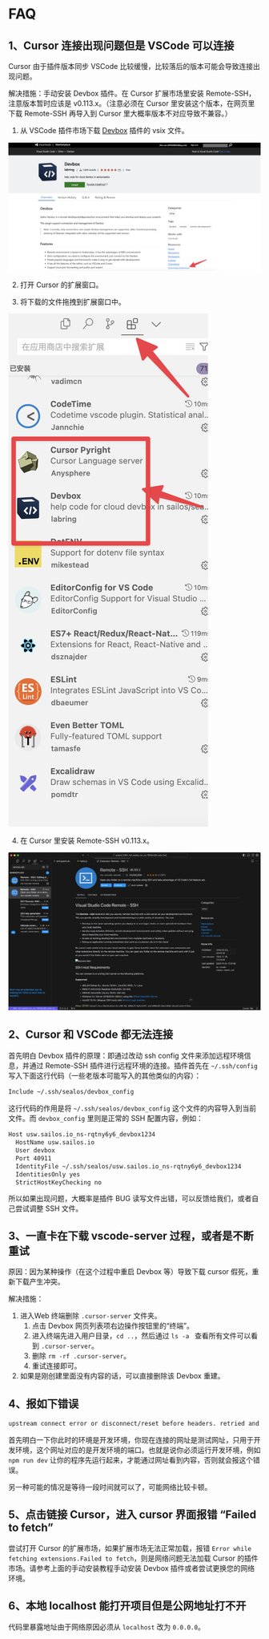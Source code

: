 # FAQ

## 1、Cursor 连接出现问题但是 VSCode 可以连接

Cursor 由于插件版本同步 VSCode 比较缓慢，比较落后的版本可能会导致连接出现问题。

解决措施：手动安装 Devbox 插件。在 Cursor 扩展市场里安装 Remote-SSH，注意版本暂时应该是 v0.113.x。（注意必须在 Cursor 里安装这个版本，在网页里下载 Remote-SSH 再导入到 Cursor 里大概率版本不对应导致不兼容。）

1. 从 VSCode 插件市场下载 [Devbox](https://marketplace.visualstudio.com/items?itemName=labring.devbox-aio) 插件的 vsix 文件。

![devbox-1](./images/faq-1.png)

2. 打开 Cursor 的扩展窗口。

3. 将下载的文件拖拽到扩展窗口中。

![devbox-2](./images/faq-2.png)

4. 在 Cursor 里安装 Remote-SSH v0.113.x。

![devbox-3](./images/faq-3.png)

## 2、Cursor 和 VSCode 都无法连接

首先明白 Devbox 插件的原理：即通过改动 ssh config 文件来添加远程环境信息，并通过 Remote-SSH 插件进行远程环境的连接。插件首先在 `~/.ssh/config` 写入下面这行代码（一些老版本可能写入的其他类似的内容）：

```bash
Include ~/.ssh/sealos/devbox_config
```

这行代码的作用是将 `~/.ssh/sealos/devbox_config` 这个文件的内容导入到当前文件。而 `devbox_config` 里则是正常的 SSH 配置内容，例如：

```config
Host usw.sailos.io_ns-rqtny6y6_devbox1234
  HostName usw.sailos.io
  User devbox
  Port 40911
  IdentityFile ~/.ssh/sealos/usw.sailos.io_ns-rqtny6y6_devbox1234
  IdentitiesOnly yes
  StrictHostKeyChecking no
```

所以如果出现问题，大概率是插件 BUG 读写文件出错，可以反馈给我们，或者自己尝试调整 SSH 文件。

## 3、一直卡在下载 vscode-server 过程，或者是不断重试

原因：因为某种操作（在这个过程中重启 Devbox 等）导致下载 cursor 假死，重新下载产生冲突。

解决措施：

1. 进入Web 终端删除 `.cursor-server` 文件夹。
   1. 点击 Devbox 网页列表项右边操作按钮里的“终端”。
   2. 进入终端先进入用户目录，`cd ..`，然后通过 `ls -a ` 查看所有文件可以看到 `.cursor-server`。
   3. 删除 `rm -rf .cursor-server`。
   4. 重试连接即可。
2. 如果是刚创建里面没有内容的话，可以直接删除该 Devbox 重建。

## 4、报如下错误

```bash
upstream connect error or disconnect/reset before headers. retried and the latest reset reason: remote connection failure, transport failure reason: delayed connect error: 111
```

首先明白一下你此时的环境是开发环境，你现在连接的网址是测试网址，只用于开发环境，这个网址对应的是开发环境的端口。也就是说你必须运行开发环境，例如 `npm run dev` 让你的程序先运行起来，才能通过网址看到内容，否则就会报这个错误。

另一种可能的情况是等待一段时间就可以了，可能网络比较卡顿。

## 5、点击链接 Cursor，进入 cursor 界面报错 “Failed to fetch”

尝试打开 Cursor 的扩展市场，如果扩展市场无法正常加载，报错 `Error while fetching extensions.Failed to fetch`，则是网络问题无法加载 Cursor 的插件市场。请参考上面的手动安装教程手动安装 Devbox 插件或者尝试更换您的网络环境。

## 6、本地 localhost 能打开项目但是公网地址打不开

代码里暴露地址由于网络原因必须从 `localhost` 改为 `0.0.0.0`。